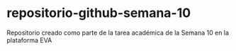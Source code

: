 # repositorio-github-semana-10
Repositorio creado como parte de la tarea académica de la Semana 10 en la plataforma EVA
